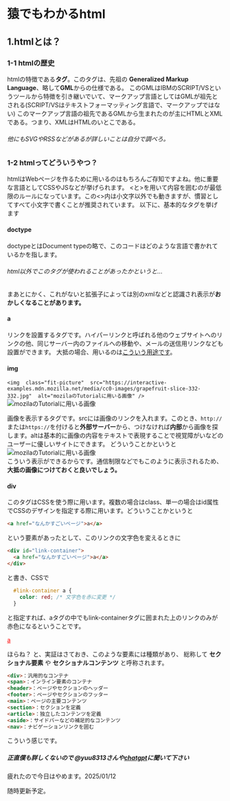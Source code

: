 # 猿でもわかるhtml
## 1.htmlとは？
### 1-1 htmlの歴史
htmlの特徴である**タグ**。このタグは、先祖の **Generalized Markup Language**、略して**GML**からの仕様である。
このGMLはIBMのSCRIPT/VSというツールから特徴を引き継いでいて、マークアップ言語としてはGMLが祖先とされる(SCRIPT/VSはテキストフォーマッティング言語で、マークアップではない)
このマークアップ言語の祖先であるGMLから生まれたのが主にHTMLとXMLである。つまり、XMLはHTMLのいとこである。
###### 他にもSVGやRSSなどがあるが詳しいことは自分で調べろ。
### 1-2 htmlってどういうやつ？
htmlはWebページを作るために用いるのはもちろんご存知ですよね。他に重要な言語としてCSSやJSなどが挙げられます。
<と>を用いて内容を囲むのが最低限のルールになっています。この<>内は小文字以外でも動きますが、慣習としてすべて小文字で書くことが推奨されています。
以下に、基本的なタグを挙げます

#### doctype
<!doctype html>
doctypeとはDocument typeの略で、このコードはどのような言語で書かれているかを指します。
###### html以外でこのタグが使われることがあったかというと...
まあとにかく、これがないと拡張子によっては別のxmlなどと認識され表示が**おかしくなることがあります。**

#### a
<a href=""></a>
リンクを設置するタグです。ハイパーリンクと呼ばれる他のウェブサイトへのリンクの他、同じサーバー内のファイルへの移動や、メールの送信用リンクなども設置ができます。
大抵の場合、用いるのは[こういう用途です](https://google.com)。

#### img
```<img  class="fit-picture"  src="https://interactive-examples.mdn.mozilla.net/media/cc0-images/grapefruit-slice-332-332.jpg"  alt="mozilaのTutorialに用いる画像" />```
<img  class="fit-picture"  src="https://interactive-examples.mdn.mozilla.net/media/cc0-images/grapefruit-slice-332-332.jpg"  alt="mozilaのTutorialに用いる画像" />

画像を表示するタグです。srcには画像のリンクを入れます。このとき、`http://`または`https://`を付けると**外部サーバー**から、つけなければ**内部**から画像を探します。altは基本的に画像の内容をテキストで表現することで視覚障がいなどのユーザーに優しいサイトにできます。
どういうことかというと<br>
<img  class="fit-picture"  src=""  alt="mozilaのTutorialに用いる画像" />
<br>こういう表示ができるからです。通信制限などでもこのように表示されるため、**大抵の画像につけておくと良いでしょう。**

#### div
<div></div>
このタグはCSSを使う際に用います。複数の場合はclass、単一の場合はid属性でCSSのデザインを指定する際に用います。どういうことかというと

```html
<a href="なんかすごいページ">a</a>
```
という要素があったとして、このリンクの文字色を変えるときに
```html
<div id="link-container">
  <a href="なんかすごいページ">a</a>
</div>
```
と書き、CSSで
```css
  #link-container a {
    color: red; /* 文字色を赤に変更 */
  }
```
と指定すれば、aタグの中でもlink-containerタグに囲まれた上のリンクのみが赤色になるということです。

<div id="link-container">
  <a href="なんかすごいページ">a</a>
</div>
<style>
  #link-container a {
    color: red; /* 文字色を赤に変更 */
  }
</style>

ほらね？
と、実証はさておき、このような要素には種類があり、
総称して **セクショナル要素** や **セクショナルコンテンツ** と呼称されます。

```html
<div>：汎用的なコンテナ
<span>：インライン要素のコンテナ
<header>：ページやセクションのヘッダー
<footer>：ページやセクションのフッター
<main>：ページの主要コンテンツ
<section>：セクションを定義
<article>：独立したコンテンツを定義
<aside>：サイドバーなどの補足的なコンテンツ
<nav>：ナビゲーションリンクを囲む
```
こういう感じです。
##### 正直僕も詳しくないので @yuu8313さんや[chatgpt](https://chat.com)に聞いて下さい

疲れたので今日はやめます。2025/01/12

随時更新予定。